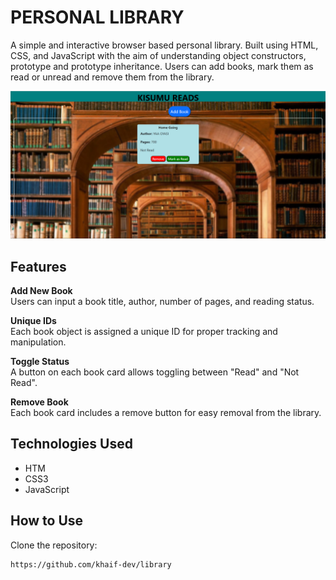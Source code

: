 # PERSONAL LIBRARY

A simple and interactive browser based personal library. Built using HTML, CSS, and JavaScript with the aim of understanding object constructors, prototype  and prototype inheritance.
Users can add books, mark them as read or unread and remove them from the library.

![image alt](https://github.com/khaif-dev/library/blob/0c0a60364d520562212d45b8a7ae2bf163e032d2/Screenshot%202025-07-25%20095113.png)
## Features

**Add New Book**  
  Users can input a book title, author, number of pages, and reading status.  
  
**Unique IDs**  
  Each book object is assigned a unique ID for proper tracking and manipulation.  
  
**Toggle Status**  
  A button on each book card allows toggling between "Read" and "Not Read".  
  
**Remove Book**  
  Each book card includes a remove button for easy removal from the library.

## Technologies Used
- HTM
- CSS3
- JavaScript 

## How to Use

Clone the repository:
   ```bash
   https://github.com/khaif-dev/library